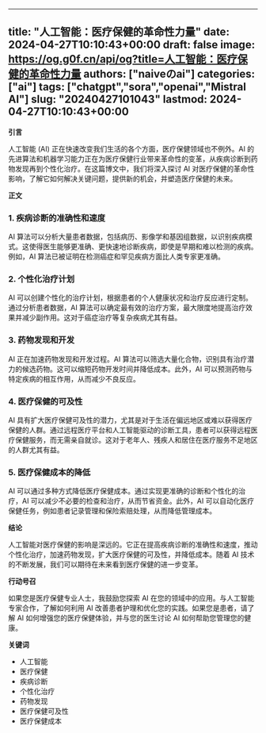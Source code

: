 
---
title: "人工智能：医疗保健的革命性力量"
date: 2024-04-27T10:10:43+00:00
draft: false
image: https://og.g0f.cn/api/og?title=人工智能：医疗保健的革命性力量
authors: ["naiveのai"]
categories: ["ai"]
tags: ["chatgpt","sora","openai","Mistral AI"]
slug: "20240427101043"
lastmod: 2024-04-27T10:10:43+00:00
---
**引言**

人工智能 (AI) 正在快速改变我们生活的各个方面，医疗保健领域也不例外。AI 的先进算法和机器学习能力正在为医疗保健行业带来革命性的变革，从疾病诊断到药物发现再到个性化治疗。在这篇博文中，我们将深入探讨 AI 对医疗保健的革命性影响，了解它如何解决关键问题，提供新的机会，并塑造医疗保健的未来。

**正文**

### **1. 疾病诊断的准确性和速度**

AI 算法可以分析大量患者数据，包括病历、影像学和基因组数据，以识别疾病模式。这使得医生能够更准确、更快速地诊断疾病，即使是早期和难以检测的疾病。例如，AI 算法已被证明在检测癌症和罕见疾病方面比人类专家更准确。

### **2. 个性化治疗计划**

AI 可以创建个性化的治疗计划，根据患者的个人健康状况和治疗反应进行定制。通过分析患者数据，AI 算法可以确定最有效的治疗方案，最大限度地提高治疗效果并减少副作用。这对于癌症治疗等复杂疾病尤其有益。

### **3. 药物发现和开发**

AI 正在加速药物发现和开发过程。AI 算法可以筛选大量化合物，识别具有治疗潜力的候选药物。这可以缩短药物开发时间并降低成本。此外，AI 可以预测药物与特定疾病的相互作用，从而减少不良反应。

### **4. 医疗保健的可及性**

AI 具有扩大医疗保健可及性的潜力，尤其是对于生活在偏远地区或难以获得医疗保健的人群。通过远程医疗平台和人工智能驱动的诊断工具，患者可以获得远程医疗保健服务，而无需亲自就诊。这对于老年人、残疾人和居住在医疗服务不足地区的人群尤其有益。

### **5. 医疗保健成本的降低**

AI 可以通过多种方式降低医疗保健成本。通过实现更准确的诊断和个性化的治疗，AI 可以减少不必要的检查和治疗，从而节省资金。此外，AI 可以自动化医疗保健任务，例如患者记录管理和保险索赔处理，从而降低管理成本。

**结论**

人工智能对医疗保健的影响是深远的。它正在提高疾病诊断的准确性和速度，推动个性化治疗，加速药物发现，扩大医疗保健的可及性，并降低成本。随着 AI 技术的不断发展，我们可以期待在未来看到医疗保健的进一步变革。

**行动号召**

如果您是医疗保健专业人士，我鼓励您探索 AI 在您的领域中的应用。与人工智能专家合作，了解如何利用 AI 改善患者护理和优化您的实践。如果您是患者，请了解 AI 如何增强您的医疗保健体验，并与您的医生讨论 AI 如何帮助您管理您的健康。

**关键词**

* 人工智能
* 医疗保健
* 疾病诊断
* 个性化治疗
* 药物发现
* 医疗保健可及性
* 医疗保健成本